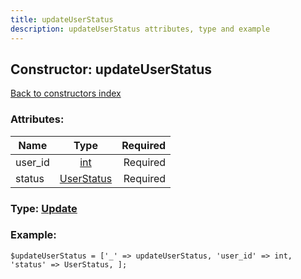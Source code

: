 ```yaml
---
title: updateUserStatus
description: updateUserStatus attributes, type and example
---
```

## Constructor: updateUserStatus  
[Back to constructors index](index.md)



### Attributes:

| Name     |    Type       | Required |
|----------|:-------------:|---------:|
|user\_id|[int](../types/int.md) | Required|
|status|[UserStatus](../types/UserStatus.md) | Required|



### Type: [Update](../types/Update.md)


### Example:

```
$updateUserStatus = ['_' => updateUserStatus, 'user_id' => int, 'status' => UserStatus, ];
```